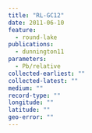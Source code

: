 ```yaml
---
title: "RL-GC12"
date: 2011-06-10
feature: 
  - round-lake
publications:
  - dunnington11
parameters: 
  - Pb/relative
collected-earliest: ""
collected-latest: ""
medium: ""
record-type: ""
longitude: ""
latitude: ""
geo-error: ""
---
```

